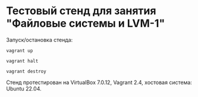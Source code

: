 # Тестовый стенд для занятия "Файловые системы и LVM-1"

Запуск/остановка стенда:

```
vagrant up

vagrant halt

vagrant destroy
```

Стенд протестирован на VirtualBox 7.0.12, Vagrant 2.4, хостовая система: Ubuntu 22.04.
